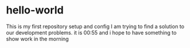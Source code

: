 # hello-world
This is my first repository setup and config
I am trying to find a solution to our development problems. it is 00:55 and i hope to have something to show work in the morning
